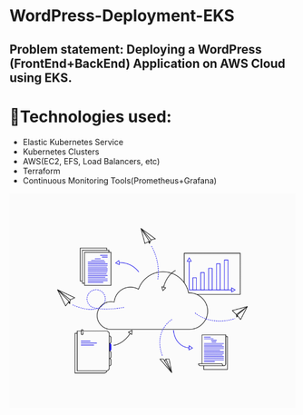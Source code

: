 # WordPress-Deployment-EKS
## Problem statement: Deploying a WordPress (FrontEnd+BackEnd) Application on AWS Cloud using EKS.
# 🌟Technologies used:
- Elastic Kubernetes Service
- Kubernetes Clusters
- AWS(EC2, EFS, Load Balancers, etc)
- Terraform
- Continuous Monitoring Tools(Prometheus+Grafana)

![Hybrid Cloud](1_lVdDzDl6Clt1Vg6Uifxvhw.gif)

